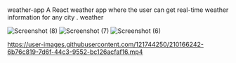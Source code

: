 #
weather-app
A React weather app where the user can get real-time weather information for any city .
weather 


![Screenshot (8)](https://user-images.githubusercontent.com/121744250/210166238-14cb8c14-b758-4b7f-9f17-73345d0d8d90.png)
![Screenshot (7)](https://user-images.githubusercontent.com/121744250/210166239-f0b161ab-1929-4e71-9c3d-d5d83a21f275.png)
![Screenshot (6)](https://user-images.githubusercontent.com/121744250/210166240-68c1b1ce-69ae-4d64-981e-d1f8cd6b873f.png)


https://user-images.githubusercontent.com/121744250/210166242-6b76c819-7d6f-44c3-9552-bc126acfaf16.mp4

